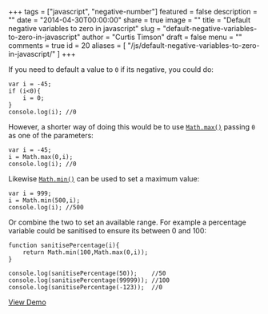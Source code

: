 +++
tags = ["javascript", "negative-number"]
featured = false
description = ""
date = "2014-04-30T00:00:00"
share = true
image = ""
title = "Default negative variables to zero in javascript"
slug = "default-negative-variables-to-zero-in-javascript"
author = "Curtis Timson"
draft = false
menu = ""
comments = true
id = 20
aliases = [
    "/js/default-negative-variables-to-zero-in-javascript/"
]
+++

If you need to default a value to `0` if its negative, you could do:

    var i = -45;
    if (i<0){
        i = 0;
    }
    console.log(i); //0

However, a shorter way of doing this would be to use [`Math.max()`][1] passing `0` as one of the parameters:

    var i = -45;
    i = Math.max(0,i);
    console.log(i); //0


Likewise [`Math.min()`][2] can be used to set a maximum value:

    var i = 999;
    i = Math.min(500,i);
    console.log(i); //500

Or combine the two to set an available range. For example a percentage variable could be sanitised to ensure its between 0 and 100:

    function sanitisePercentage(i){
        return Math.min(100,Math.max(0,i));   
    }

    console.log(sanitisePercentage(50));    //50
    console.log(sanitisePercentage(99999)); //100
    console.log(sanitisePercentage(-123));  //0

[View Demo][3]


  [1]: https://developer.mozilla.org/en-US/docs/Web/JavaScript/Reference/Global_Objects/Math/max
  [2]: https://developer.mozilla.org/en-US/docs/Web/JavaScript/Reference/Global_Objects/Math/min
  [3]: http://jsfiddle.net/mHn7e/
